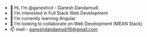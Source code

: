 - 👋 Hi, I’m @ganeshcd - Ganesh Dandamudi
- 👀 I’m interested in Full Stack Web Development
- 🌱 I’m currently learning Angular 
- 💞️ I’m looking to collaborate on Web Development (MEAN Stack)
- 📫 mail:- ganeshdandamudi16@gmail.com

<!---
ganeshcd/ganeshcd is a ✨ special ✨ repository because its `README.md` (this file) appears on your GitHub profile.
You can click the Preview link to take a look at your changes.
--->
